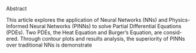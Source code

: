 Abstract

This article explores the application of Neural Networks (NNs) and Physics-
Informed Neural Networks (PINNs) to solve Partial Differential Equations
(PDEs). Two PDEs, the Heat Equation and Burger’s Equation, are consid-
ered. Through contour plots and results analysis, the superiority of PINNs
over traditional NNs is demonstrate

